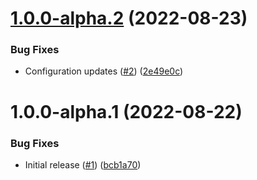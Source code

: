 # [1.0.0-alpha.2](https://github.com/catalystsquad/chart-notifo/compare/v1.0.0-alpha.1...v1.0.0-alpha.2) (2022-08-23)


### Bug Fixes

* Configuration updates ([#2](https://github.com/catalystsquad/chart-notifo/issues/2)) ([2e49e0c](https://github.com/catalystsquad/chart-notifo/commit/2e49e0c7dc3fd571caa92f23f974ce24f5e743bf))

# 1.0.0-alpha.1 (2022-08-22)


### Bug Fixes

* Initial release ([#1](https://github.com/catalystsquad/chart-notifo/issues/1)) ([bcb1a70](https://github.com/catalystsquad/chart-notifo/commit/bcb1a70f0a049188f1c71ecb1d2fd3464848431c))
